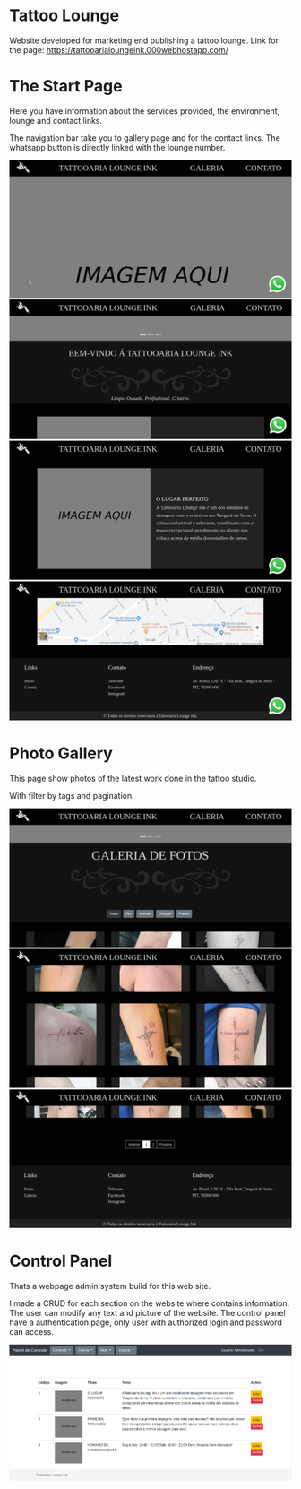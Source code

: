 # Tattoo Lounge
Website developed for marketing end publishing a tattoo lounge.
Link for the page: https://tattooarialoungeink.000webhostapp.com/

# The Start Page
Here you have information about the services provided, the environment, lounge and contact links.

The navigation bar take you to gallery page and for the contact links.
The whatsapp button is directly linked with the lounge number.

![](img/PaginaInicial.png)
![](img/PaginaInicial2.png)
![](img/PaginaInicial3.png)
![](img/LoungeInkContato.png)

# Photo Gallery
This page show photos of the latest work done in the tattoo studio.

With filter by tags and pagination.

![](img/Galeria.png)
![](img/Galeria2.png)
![](img/Galeria3.png)

# Control Panel
Thats a webpage admin system build for this web site.

I made a CRUD for each section on the website where contains information.
The user can modify any text and picture of the website.
The control panel have a authentication page, only user with authorized login and password can access.

![](img/PainelControle.png)
